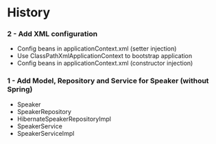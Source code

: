 # History

### 2 - Add XML configuration
* Config beans in applicationContext.xml (setter injection)
* Use ClassPathXmlApplicationContext to bootstrap application
* Config beans in applicationContext.xml (constructor injection)

### 1 - Add Model, Repository and Service for Speaker (without Spring)
* Speaker
* SpeakerRepository
* HibernateSpeakerRepositoryImpl
* SpeakerService
* SpeakerServiceImpl
